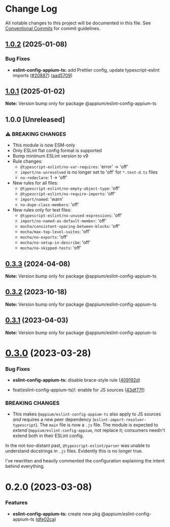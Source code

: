 # Change Log

All notable changes to this project will be documented in this file.
See [Conventional Commits](https://conventionalcommits.org) for commit guidelines.

## [1.0.2](https://github.com/appium/appium/compare/@appium/eslint-config-appium-ts@1.0.1...@appium/eslint-config-appium-ts@1.0.2) (2025-01-08)


### Bug Fixes

* **eslint-config-appium-ts:** add Prettier config, update typescript-eslint imports ([#20887](https://github.com/appium/appium/issues/20887)) ([aad5709](https://github.com/appium/appium/commit/aad57099135a02907b0cd03617c52d7baf248a26))



## [1.0.1](https://github.com/appium/appium/compare/@appium/eslint-config-appium-ts@0.3.3...@appium/eslint-config-appium-ts@1.0.1) (2025-01-02)

**Note:** Version bump only for package @appium/eslint-config-appium-ts





## 1.0.0 [Unreleased]

### ⚠ BREAKING CHANGES

* This module is now ESM-only
* Only ESLint flat config format is supported
* Bump minimum ESLint version to v9
* Rule changes:
  * `@typescript-eslint/no-var-requires`: 'error' -> 'off'
  * `import/no-unresolved` is no longer set to 'off' for `*.test-d.ts` files
  * `no-redeclare`: 1 -> 'off'
* New rules for all files:
  * `@typescript-eslint/no-empty-object-type`: 'off'
  * `@typescript-eslint/no-require-imports`: 'off'
  * `import/named`: 'warn'
  * `no-dupe-class-members`: 'off'
* New rules only for test files:
  * `@typescript-eslint/no-unused-expressions`: 'off'
  * `import/no-named-as-default-member`: 'off'
  * `mocha/consistent-spacing-between-blocks`: 'off'
  * `mocha/max-top-level-suites`: 'off'
  * `mocha/no-exports`: 'off'
  * `mocha/no-setup-in-describe`: 'off'
  * `mocha/no-skipped-tests`: 'off'



## [0.3.3](https://github.com/appium/appium/compare/@appium/eslint-config-appium-ts@0.3.2...@appium/eslint-config-appium-ts@0.3.3) (2024-04-08)

**Note:** Version bump only for package @appium/eslint-config-appium-ts





## [0.3.2](https://github.com/appium/appium/compare/@appium/eslint-config-appium-ts@0.3.1...@appium/eslint-config-appium-ts@0.3.2) (2023-10-18)

**Note:** Version bump only for package @appium/eslint-config-appium-ts





## [0.3.1](https://github.com/appium/appium/compare/@appium/eslint-config-appium-ts@0.3.0...@appium/eslint-config-appium-ts@0.3.1) (2023-04-03)

**Note:** Version bump only for package @appium/eslint-config-appium-ts





# [0.3.0](https://github.com/appium/appium/compare/@appium/eslint-config-appium-ts@0.2.0...@appium/eslint-config-appium-ts@0.3.0) (2023-03-28)


### Bug Fixes

* **eslint-config-appium-ts:** disable brace-style rule ([409192d](https://github.com/appium/appium/commit/409192d0630244e072534391eb702de063d54d17))


* feat(eslint-config-appium-ts)!: enable for JS sources ([43df77f](https://github.com/appium/appium/commit/43df77f6b623462d20d90cb23a2d7577aa0c56de))


### BREAKING CHANGES

* This makes `@appium/eslint-config-appium-ts` also apply to JS sources _and_ requires a new peer dependency (`eslint-import-resolver-typescript`). The `main` file is now a `.js` file.  The module is expected to _extend_ `@appium/eslint-config-appium`, not replace it; consumers needn't extend both in their ESLint config.

In the not-too-distant past, `@typescript-eslint/parser` was unable to understand docstrings in `.js` files. Evidently this is no longer true.

I've rewritten and heavily commented the configuration explaining the intent behind everything.





# 0.2.0 (2023-03-08)


### Features

* **eslint-config-appium-ts:** create new pkg @appium/eslint-config-appium-ts ([dfe02ca](https://github.com/appium/appium/commit/dfe02ca98c73c0cf9863a7c7441d6a1a5d37ac33))
